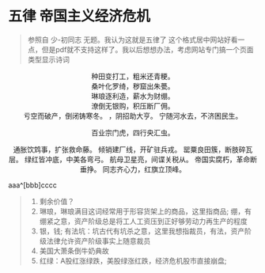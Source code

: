 # 五律 帝国主义经济危机
> 参照自 少-初同志 无题。我认为这就是五律了 
> 这个格式居中网站好看一点，但是pdf就不支持这样了。我以后想想办法，考虑网站专门搞一个页面类型显示诗词

<center>
种田变打工，粗米还青粳。<br/>
桑叶化罗绮，秽窟出朱甍。<br/>
琳琅逐利造，薪水为财绷。<br/>
潦倒无银购，积压断厂佣。<br/>
亏空而破产，倒闭铸寒冬。
，阴招助大亨。
宁随河水去，不济困民生。<br/>

百业宗门虎，四行央汇虫。

通胀饮鸩事，扩张救命藤。
倾销建厂线，开矿驻兵戎。
罂粟良田簇，断肢碎瓦层。
绿红皆冲底，中美各弯弓。
航母卫星亮，间谍关税从。
帝国实腐朽，革命断垂挣。
同志齐心力，红旗立顶峰。
</center>

aaa^[bbb]cccc

> 1. 剩余价值？
> 1. 琳琅，琳琅满目这词经常用于形容货架上的商品，这里指商品; 绷，有绷紧之意，资产阶级总是将工人工资压到正好够劳动力再生产的程度
> 2. 银，钱; 有法坑：坑古代有坑杀之意，这里我想指裁员，有法，资产阶级法律允许资产阶级事实上随意裁员 
> 3. 美国大萧条倒牛奶典故
> 4. 红绿：A股红涨绿跌，美股绿涨红跌，经济危机股市直接崩盘; 
<!--stackedit_data:
eyJoaXN0b3J5IjpbLTEwMDY5NjYwODAsLTEwODA5MjgyNjAsND
czMTc3MDMxLDE1NTEyNzU0OTEsLTIwOTkzOTAzMzMsLTEwMDcz
OTE5NzgsLTE0MzA4MTYwNTYsMTIxNDQwMDc1Niw4NjQwNjkxNT
csLTM3ODc3NjU4MywxMTMyMTk1NjUwLC01NTY3MDI0ODgsOTA1
NDYxMjcsMTU3MzEzNjAwMiwtMTM4NjE3OTAyMywtMjEyODQ1Nz
U1MSwxNDM1NzU4ODAsMTkyMTY4NDM2OF19
-->